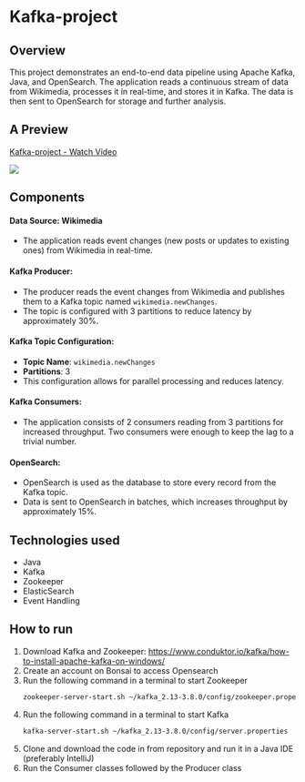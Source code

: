 # Kafka-project

## Overview
This project demonstrates an end-to-end data pipeline using Apache Kafka, Java, and OpenSearch. The application reads a continuous stream of data from Wikimedia, processes it in real-time, and stores it in Kafka. The data is then sent to OpenSearch for storage and further analysis.

## A Preview
<div>
    <a href="https://www.loom.com/share/f5b2c46a716e4b49bd407922610f3932">
      <p>Kafka-project - Watch Video</p>
    </a>
    <a href="https://www.loom.com/share/f5b2c46a716e4b49bd407922610f3932">
      <img style="max-width:300px;" src="https://cdn.loom.com/sessions/thumbnails/f5b2c46a716e4b49bd407922610f3932-4da4ceb7a26bd501-full-play.gif">
    </a>
  </div>

## Components

#### Data Source: Wikimedia
- The application reads event changes (new posts or updates to existing ones) from Wikimedia in real-time.

#### Kafka Producer:
- The producer reads the event changes from Wikimedia and publishes them to a Kafka topic named `wikimedia.newChanges`.
- The topic is configured with 3 partitions to reduce latency by approximately 30%.

#### Kafka Topic Configuration:
- **Topic Name**: `wikimedia.newChanges`
- **Partitions**: 3
- This configuration allows for parallel processing and reduces latency.

#### Kafka Consumers:
- The application consists of 2 consumers reading from 3 partitions for increased throughput. Two consumers were enough to keep the lag to a trivial number.

#### OpenSearch:
- OpenSearch is used as the database to store every record from the Kafka topic.
- Data is sent to OpenSearch in batches, which increases throughput by approximately 15%.

## Technologies used
- Java
- Kafka
- Zookeeper
- ElasticSearch
- Event Handling

## How to run
1) Download Kafka and Zookeeper: https://www.conduktor.io/kafka/how-to-install-apache-kafka-on-windows/
2) Create an account on Bonsai to access Opensearch
3) Run the following command in a terminal to start Zookeeper
   ```bash
   zookeeper-server-start.sh ~/kafka_2.13-3.8.0/config/zookeeper.properties
4) Run the following command in a terminal to start Kafka
    ```bash
    kafka-server-start.sh ~/kafka_2.13-3.8.0/config/server.properties
5) Clone and download the code in from repository and run it in a Java IDE (preferably IntelliJ)
6) Run the Consumer classes followed by the Producer class
